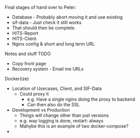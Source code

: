 Final stages of hand over to Peter:
* Database - Probably abort moving it and use existing
* sif-data - Just check it still works
* That should then be complete.
* HITS-Report
* HITS-Client
* Nginx config & short and long term URL

Notes and stuff TODO

* Copy front page
* Recovery system - Email me URLs



Docker(ize)
* Location of Usecases, Client, and SIF-Data
  - Could proxy it
    - e.g. Have a single nginx doing the proxy to backend
    - Can then also do the SSL
* Development vs Production
  - Things will change other than just versions
  - e.g. way logging is done, restart: always
  - Mahybe this is an example of two docker-compose?
*

